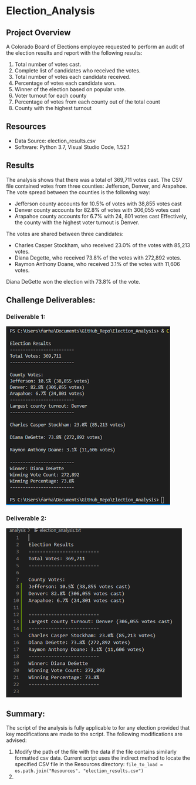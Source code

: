# Election_Analysis

## Project Overview
A Colorado Board of Elections employee requested to perform an audit of the election results and report with the following results:
  1. Total number of votes cast.
  2. Complete list of candidates who received the votes. 
  3. Total number of votes each candidate received. 
  4. Percentage of votes each candidate won. 
  5. Winner of the election based on popular vote. 
  6. Voter turnout for each county
  7. Percentage of votes from each county out of the total count
  8. County with the highest turnout

## Resources
* Data Source: election_results.csv
* Software: Python 3.7, Visual Studio Code, 1.52.1

## Results
The analysis shows that there was a total of 369,711 votes cast. 
The CSV file contained votes from three counties: Jefferson, Denver, and Arapahoe. The vote spread between the counties is the following way:
  * Jefferson county accounts for 10.5% of votes with 38,855 votes cast
  * Denver county accounts for 82.8% of votes with 306,055 votes cast
  * Arapahoe county accounts for 6.7% with 24, 801 votes cast
Effectively, the county with the highest voter turnout is Denver. 

The votes are shared between three candidates:
  * Charles Casper Stockham, who received 23.0% of the votes with 85,213 votes.
  * Diana Degette, who received 73.8% of the votes with 272,892 votes.
  * Raymon Anthony Doane, who received 3.1% of the votes with 11,606 votes. 

Diana DeGette won the election with 73.8% of the vote.  

## Challenge Deliverables: 
### Deliverable 1:
![results_on-terminal](analysis/results_on_terminal.png)
### Deliverable 2: 
![results_text_file](analysis/results_text_file.png)

## Summary:
The script of the analysis is fully applicable to for any election provided that key modifications are made to the script. The following modifications are advised: 
  1. Modify the path of the file with the data if the file contains similarly formatted csv data. Current script uses the indirect method to locate the specified CSV file in the Resources directory: `file_to_load = os.path.join("Resources", "election_results.csv")`
  2. 
